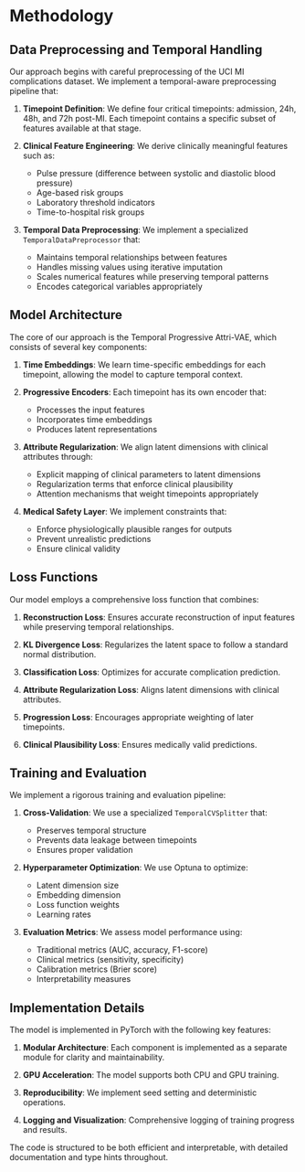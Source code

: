 # Methodology

## Data Preprocessing and Temporal Handling

Our approach begins with careful preprocessing of the UCI MI complications dataset. We implement a temporal-aware preprocessing pipeline that:

1. **Timepoint Definition**: We define four critical timepoints: admission, 24h, 48h, and 72h post-MI. Each timepoint contains a specific subset of features available at that stage.

2. **Clinical Feature Engineering**: We derive clinically meaningful features such as:
   - Pulse pressure (difference between systolic and diastolic blood pressure)
   - Age-based risk groups
   - Laboratory threshold indicators
   - Time-to-hospital risk groups

3. **Temporal Data Preprocessing**: We implement a specialized `TemporalDataPreprocessor` that:
   - Maintains temporal relationships between features
   - Handles missing values using iterative imputation
   - Scales numerical features while preserving temporal patterns
   - Encodes categorical variables appropriately

## Model Architecture

The core of our approach is the Temporal Progressive Attri-VAE, which consists of several key components:

1. **Time Embeddings**: We learn time-specific embeddings for each timepoint, allowing the model to capture temporal context.

2. **Progressive Encoders**: Each timepoint has its own encoder that:
   - Processes the input features
   - Incorporates time embeddings
   - Produces latent representations

3. **Attribute Regularization**: We align latent dimensions with clinical attributes through:
   - Explicit mapping of clinical parameters to latent dimensions
   - Regularization terms that enforce clinical plausibility
   - Attention mechanisms that weight timepoints appropriately

4. **Medical Safety Layer**: We implement constraints that:
   - Enforce physiologically plausible ranges for outputs
   - Prevent unrealistic predictions
   - Ensure clinical validity

## Loss Functions

Our model employs a comprehensive loss function that combines:

1. **Reconstruction Loss**: Ensures accurate reconstruction of input features while preserving temporal relationships.

2. **KL Divergence Loss**: Regularizes the latent space to follow a standard normal distribution.

3. **Classification Loss**: Optimizes for accurate complication prediction.

4. **Attribute Regularization Loss**: Aligns latent dimensions with clinical attributes.

5. **Progression Loss**: Encourages appropriate weighting of later timepoints.

6. **Clinical Plausibility Loss**: Ensures medically valid predictions.

## Training and Evaluation

We implement a rigorous training and evaluation pipeline:

1. **Cross-Validation**: We use a specialized `TemporalCVSplitter` that:
   - Preserves temporal structure
   - Prevents data leakage between timepoints
   - Ensures proper validation

2. **Hyperparameter Optimization**: We use Optuna to optimize:
   - Latent dimension size
   - Embedding dimension
   - Loss function weights
   - Learning rates

3. **Evaluation Metrics**: We assess model performance using:
   - Traditional metrics (AUC, accuracy, F1-score)
   - Clinical metrics (sensitivity, specificity)
   - Calibration metrics (Brier score)
   - Interpretability measures

## Implementation Details

The model is implemented in PyTorch with the following key features:

1. **Modular Architecture**: Each component is implemented as a separate module for clarity and maintainability.

2. **GPU Acceleration**: The model supports both CPU and GPU training.

3. **Reproducibility**: We implement seed setting and deterministic operations.

4. **Logging and Visualization**: Comprehensive logging of training progress and results.

The code is structured to be both efficient and interpretable, with detailed documentation and type hints throughout. 